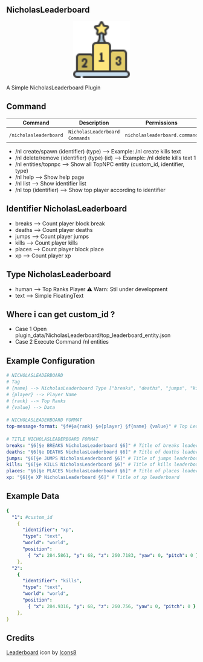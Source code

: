 ## NicholasLeaderboard

<center><img src='leaderboard.png' width=150 height=150</img></center>

A Simple NicholasLeaderboard Plugin

## Command

| Command                | Description                    | Permissions                   | Aliases |
| ---------------------- | ------------------------------ | ----------------------------- | ------- |
| `/nicholasleaderboard` | `NicholasLeaderboard Commands` | `nicholasleaderboard.command` | `/nl`   |

- /nl create/spawn (identifier) (type) --> Example: /nl create kills text
- /nl delete/remove (identifier) (type) (id) --> Example: /nl delete kills text 1
- /nl entities/topnpc --> Show all TopNPC entity (custom_id, identifier, type)
- /nl help --> Show help page
- /nl list --> Show identifier list
- /nl top (identifier) --> Show top player according to identifier

## Identifier NicholasLeaderboard

- breaks --> Count player block break
- deaths --> Count player deaths
- jumps --> Count player jumps
- kills --> Count player kills
- places --> Count player block place
- xp --> Count player xp

## Type NicholasLeaderboard

- human --> Top Ranks Player ⚠️ Warn: Stil under development
- text --> Simple FloatingText

## Where i can get custom_id ?

- Case 1 Open plugin_data/NicholasLeaderboard/top_leaderboard_entity.json
- Case 2 Execute Command /nl entities

## Example Configuration

```yaml
# NICHOLASLEADERBOARD
# Tag
# {name} --> NicholasLeaderboard Type ["breaks", "deaths", "jumps", "kills", "xp"]
# {player} --> Player Name
# {rank} --> Top Ranks
# {value} --> Data

# NICHOLASLEADERBOARD FORMAT
top-message-format: "§f#§a{rank} §e{player} §f{name} {value}" # Top Leaderboard Format

# TITLE NICHOLASLEADERBOARD FORMAT
breaks: "§6[§e BREAKS NicholasLeaderboard §6]" # Title of breaks leaderboard
deaths: "§6[§e DEATHS NicholasLeaderboard §6]" # Title of deaths leaderboard
jumps: "§6[§e JUMPS NicholasLeaderboard §6]" # Title of jumps leaderboard
kills: "§6[§e KILLS NicholasLeaderboard §6]" # Title of kills leaderboard
places: "§6[§e PLACES NicholasLeaderboard §6]" # Title of places leaderboard
xp: "§6[§e XP NicholasLeaderboard §6]" # Title of xp leaderboard
```

## Example Data

```yaml
{
  "1": #custom_id
    {
      "identifier": "xp",
      "type": "text",
      "world": "world",
      "position":
        { "x": 284.5861, "y": 68, "z": 260.7183, "yaw": 0, "pitch": 0 },
    },
  "2":
    {
      "identifier": "kills",
      "type": "text",
      "world": "world",
      "position":
        { "x": 284.9316, "y": 68, "z": 260.756, "yaw": 0, "pitch": 0 },
    },
}
```

## Credits

<a target="_blank" href="https://icons8.com/icon/X2Bsuwu66e8y/leaderboard">Leaderboard</a> icon by <a target="_blank" href="https://icons8.com">Icons8</a>

